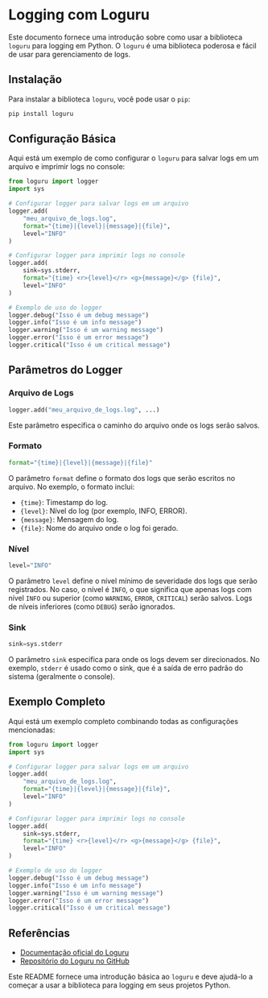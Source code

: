 # Logging com Loguru

Este documento fornece uma introdução sobre como usar a biblioteca `loguru` para logging em Python. O `loguru` é uma biblioteca poderosa e fácil de usar para gerenciamento de logs.

## Instalação

Para instalar a biblioteca `loguru`, você pode usar o `pip`:

```bash
pip install loguru
```

## Configuração Básica

Aqui está um exemplo de como configurar o `loguru` para salvar logs em um arquivo e imprimir logs no console:

```python
from loguru import logger
import sys

# Configurar logger para salvar logs em um arquivo
logger.add(
    "meu_arquivo_de_logs.log",
    format="{time}|{level}|{message}|{file}",
    level="INFO"
)

# Configurar logger para imprimir logs no console
logger.add(
    sink=sys.stderr,
    format="{time} <r>{level}</r> <g>{message}</g> {file}",
    level="INFO"
)

# Exemplo de uso do logger
logger.debug("Isso é um debug message")
logger.info("Isso é um info message")
logger.warning("Isso é um warning message")
logger.error("Isso é um error message")
logger.critical("Isso é um critical message")
```

## Parâmetros do Logger

### Arquivo de Logs

```python
logger.add("meu_arquivo_de_logs.log", ...)
```
Este parâmetro especifica o caminho do arquivo onde os logs serão salvos.

### Formato

```python
format="{time}|{level}|{message}|{file}"
```
O parâmetro `format` define o formato dos logs que serão escritos no arquivo. No exemplo, o formato inclui:
- `{time}`: Timestamp do log.
- `{level}`: Nível do log (por exemplo, INFO, ERROR).
- `{message}`: Mensagem do log.
- `{file}`: Nome do arquivo onde o log foi gerado.

### Nível

```python
level="INFO"
```
O parâmetro `level` define o nível mínimo de severidade dos logs que serão registrados. No caso, o nível é `INFO`, o que significa que apenas logs com nível `INFO` ou superior (como `WARNING`, `ERROR`, `CRITICAL`) serão salvos. Logs de níveis inferiores (como `DEBUG`) serão ignorados.

### Sink

```python
sink=sys.stderr
```
O parâmetro `sink` especifica para onde os logs devem ser direcionados. No exemplo, `stderr` é usado como o sink, que é a saída de erro padrão do sistema (geralmente o console).

## Exemplo Completo

Aqui está um exemplo completo combinando todas as configurações mencionadas:

```python
from loguru import logger
import sys

# Configurar logger para salvar logs em um arquivo
logger.add(
    "meu_arquivo_de_logs.log",
    format="{time}|{level}|{message}|{file}",
    level="INFO"
)

# Configurar logger para imprimir logs no console
logger.add(
    sink=sys.stderr,
    format="{time} <r>{level}</r> <g>{message}</g> {file}",
    level="INFO"
)

# Exemplo de uso do logger
logger.debug("Isso é um debug message")
logger.info("Isso é um info message")
logger.warning("Isso é um warning message")
logger.error("Isso é um error message")
logger.critical("Isso é um critical message")
```

## Referências

- [Documentação oficial do Loguru](https://loguru.readthedocs.io/en/stable/)
- [Repositório do Loguru no GitHub](https://github.com/Delgan/loguru)

Este README fornece uma introdução básica ao `loguru` e deve ajudá-lo a começar a usar a biblioteca para logging em seus projetos Python.


